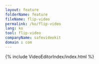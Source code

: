 ```yaml
---
layout: feature
folderName: feature
fileName: flip-video
permalink: /ko/flip-video
lang: ko
tool: flip-video
companyName: safevideokit
domain : com
---
```


{% include VideoEditorIndex/index.html %}

   